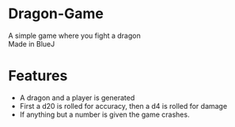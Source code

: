 # Dragon-Game
A simple game where you fight a dragon <br>
Made in BlueJ

# Features
- A dragon and a player is generated
- First a d20 is rolled for accuracy, then a d4 is rolled for damage
- If anything but a number is given the game crashes.

